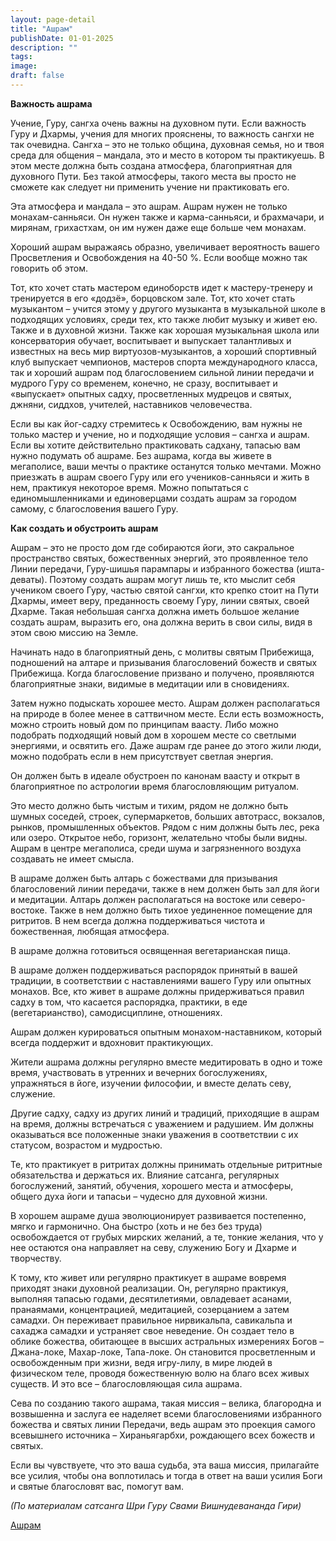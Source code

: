 ```yaml
---
layout: page-detail
title: "Ашрам"
publishDate: 01-01-2025
description: ""
tags:
image:
draft: false
---
```


**Важность ашрама**

Учение, Гуру, сангха очень важны на духовном пути. Если важность Гуру и Дхармы, учения для многих прояснены, то важность сангхи не так очевидна. Сангха – это не только община, духовная семья, но и твоя среда для общения – мандала, это и место в котором ты практикуешь. В этом месте должна быть создана атмосфера, благоприятная для духовного Пути. Без такой атмосферы, такого места вы просто не сможете как следует ни применить учение ни практиковать его.

Эта атмосфера и мандала – это ашрам. Ашрам нужен не только монахам-санньяси. Он нужен также и карма-санньяси, и брахмачари, и мирянам, грихастхам, он им нужен даже еще больше чем монахам.

Хороший ашрам выражаясь образно, увеличивает вероятность вашего Просветления и Освобождения на 40-50 %. Если вообще можно так говорить об этом. 

Тот, кто хочет стать мастером единоборств идет к мастеру-тренеру и тренируется в его «додзё», борцовском зале. Тот, кто хочет стать музыкантом – учится этому у другого музыканта в музыкальной школе в подходящих условиях, среди тех, кто также любит музыку и живет ею. Также и в духовной жизни. Также как хорошая музыкальная школа или консерватория обучает, воспитывает и выпускает талантливых и известных на весь мир виртуозов-музыкантов, а хороший спортивный клуб выпускает чемпионов, мастеров спорта международного класса, так и хороший ашрам под благословением сильной линии передачи и мудрого Гуру со временем, конечно, не сразу, воспитывает и «выпускает» опытных садху, просветленных мудрецов и святых, джняни, сиддхов, учителей, наставников человечества.

Если вы как йог-садху стремитесь к Освобождению, вам нужны не только мастер и учение, но и подходящие условия – сангха и ашрам. Если вы хотите действительно практиковать садхану, тапасью вам нужно подумать об ашраме. Без ашрама, когда вы живете в мегаполисе, ваши мечты о практике останутся только мечтами. Можно приезжать в ашрам своего Гуру или его учеников-санньяси и жить в нем, практикуя некоторое время. Можно попытаться с единомышленниками и единоверцами создать ашрам за городом самому, с благословения вашего Гуру.

**Как создать и обустроить ашрам**

Ашрам – это не просто дом где собираются йоги, это сакральное пространство святых, божественных энергий, это проявленное тело Линии передачи, Гуру-шишья парампары и избранного божества (ишта-деваты). Поэтому создать ашрам могут лишь те, кто мыслит себя учеником своего Гуру, частью святой сангхи, кто крепко стоит на Пути Дхармы, имеет веру, преданность своему Гуру, линии святых, своей Дхарме. Такая небольшая сангха должна иметь большое желание создать ашрам, выразить его, она должна верить в свои силы, видя в этом свою миссию на Земле.

Начинать надо в благоприятный день, с молитвы святым Прибежища, подношений на алтаре и призывания благословений божеств и святых Прибежища. Когда благословение призвано и получено, проявляются благоприятные знаки, видимые в медитации или в сновидениях. 

Затем нужно подыскать хорошее место. Ашрам должен располагаться на природе в более менее в саттвичном месте. Если есть возможность, можно строить новый дом по принципам ваасту. Либо можно подобрать подходящий новый дом в хорошем месте со светлыми энергиями, и освятить его. Даже ашрам где ранее до этого жили люди, можно подобрать если в нем присутствует светлая энергия. 

Он должен быть в идеале обустроен по канонам ваасту и открыт в благоприятное по астрологии время благословляющим ритуалом.

Это место должно быть чистым и тихим, рядом не должно быть шумных соседей, строек, супермаркетов, больших автотрасс, вокзалов, рынков, промышленных объектов. Рядом с ним должны быть лес, река или озеро. Открытое небо, горизонт, желательно чтобы были видны. Ашрам в центре мегаполиса, среди шума и загрязненного воздуха создавать не имеет смысла.

В ашраме должен быть алтарь с божествами для призывания благословений линии передачи, также в нем должен быть зал для йоги и медитации. Алтарь должен располагаться на востоке или северо-востоке. Также в нем должно быть тихое уединенное помещение для ритритов. В нем всегда должна поддерживаться чистота и божественная, любящая атмосфера.

В ашраме должна готовиться освященная вегетарианская пища.

В ашраме должен поддерживаться распорядок принятый в вашей традиции, в соответствии с наставлениями вашего Гуру или опытных монахов. Все, кто живет в ашраме должны придерживаться правил садху в том, что касается распорядка, практики, в еде (вегетарианство), самодисциплине, отношениях.

Ашрам должен курироваться опытным монахом-наставником, который всегда поддержит и вдохновит практикующих.

Жители ашрама должны регулярно вместе медитировать в одно и тоже время, участвовать в утренних и вечерних богослужениях, упражняться в йоге, изучении философии, и вместе делать севу, служение.

Другие садху, садху из других линий и традиций, приходящие в ашрам на время, должны встречаться с уважением и радушием. Им должны оказываться все положенные знаки уважения в соответствии с их статусом, возрастом и мудростью.

Те, кто практикует в ритритах должны принимать отдельные ритритные обязательства и держаться их. Влияние сатсанга, регулярных богослужений, занятий, обучения, хорошего места и атмосферы, общего духа йоги и тапасьи – чудесно для духовной жизни.

В хорошем ашраме душа эволюционирует развивается постепенно, мягко и гармонично. Она быстро (хоть и не без без труда) освобождается от грубых мирских желаний, а те, тонкие желания, что у нее остаются она направляет на севу, служению Богу и Дхарме и творчеству. 

К тому, кто живет или регулярно практикует в ашраме вовремя приходят знаки духовной реализации. Он, регулярно практикуя, выполняя тапасью годами, десятилетиями, овладевает асанами, пранаямами, концентрацией, медитацией, созерцанием а затем самадхи. Он переживает правильное нирвикальпа, савикальпа и сахаджа самадхи и устраняет свое неведение. Он создает тело в облике божества, обитающее в высших астральных измерениях Богов – Джана-локе, Махар-локе, Тапа-локе. Он становится просветленным и освобожденным при жизни, ведя игру-лилу, в мире людей в физическом теле, проводя божественную волю на благо всех живых существ. И это все – благословляющая сила ашрама.

Сева по созданию такого ашрама, такая миссия – велика, благородна и возвышенна и заслуга ее наделяет всеми благословениями избранного божества и святых линии Передачи, ведь ашрам это проекция самого всевышнего источника – Хираньягарбхи, рождающего всех божеств и святых.

Если вы чувствуете, что это ваша судьба, эта ваша миссия, прилагайте все усилия, чтобы она воплотилась и тогда в ответ на ваши усилия Боги и святые благословят вас, помогут вам.

_(По материалам сатсанга Шри Гуру Свами Вишнудевананда Гири)_

[Ашрам](/binaries/file/news/f%5F3174.docx)
